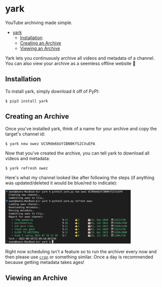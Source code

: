# yark

YouTube archiving made simple.

- [yark](#yark)
  - [Installation](#installation)
  - [Creating an Archive](#creating-an-archive)
  - [Viewing an Archive](#viewing-an-archive)

Yark lets you continuously archive all videos and metadata of a channel. You can also view your archive as a seemless offline website 🦾

## Installation

To install yark, simply download it off of PyPI:

```shell
$ pip3 install yark
```

## Creating an Archive


Once you've installed yark, think of a name for your archive and copy the target's channel id:

```shell
$ yark new owez UCSMdm6bUYIBN0KfS2CVuEPA
```

Now that you've created the archive, you can tell yark to download all videos and metadata:

```shell
$ yark refresh owez
```

Here's what my channel looked like after following the steps (if anything was updated/deleted it would be blue/red to indicate):

<p><img src="examples/reportadd.png" alt="Demonstration" title="Demonstration" width="400" /></p>

<!-- TODO: new demo, this one doesn't include video downloading -->

Right now scheduling isn't a feature so to run the archiver every now and then please use [`cron`](https://en.wikipedia.org/wiki/Cron) or something similar. Once a day is recommended because getting metadata takes ages!

## Viewing an Archive

<!-- TODO: fill out once developed -->
